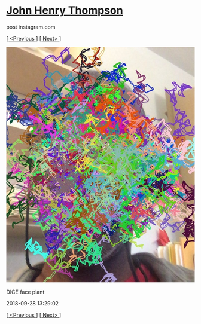 # [John Henry Thompson](../README.md)
post instagram.com

[[ <Previous ]](2018-09-28-4.md) [[ Next> ]](2018-09-28-6.md)

[![](../media/2018-09-28/DICE-face-plant.jpg)](../README.md)

DICE face plant

2018-09-28 13:29:02

[[ <Previous ]](2018-09-28-4.md) [[ Next> ]](2018-09-28-6.md)